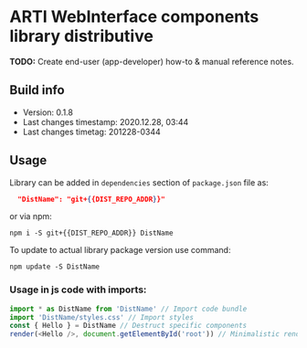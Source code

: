 # ARTI WebInterface components library distributive

__TODO:__ Create end-user (app-developer) how-to & manual reference notes.

## Build info

- Version: 0.1.8
- Last changes timestamp: 2020.12.28, 03:44
- Last changes timetag: 201228-0344

## Usage

Library can be added in `dependencies` section of `package.json` file as:

```json
  "DistName": "git+{{DIST_REPO_ADDR}}"
```

or via npm:

```shell
npm i -S git+{{DIST_REPO_ADDR}} DistName
```

To update to actual library package version use command:
```shell
npm update -S DistName
```

### Usage in js code with imports:

```javascript
import * as DistName from 'DistName' // Import code bundle
import 'DistName/styles.css' // Import styles
const { Hello } = DistName // Destruct specific components
render(<Hello />, document.getElementById('root')) // Minimalistic render sample
```

<!--
 @changed 2020.10.06, 02:16
-->
